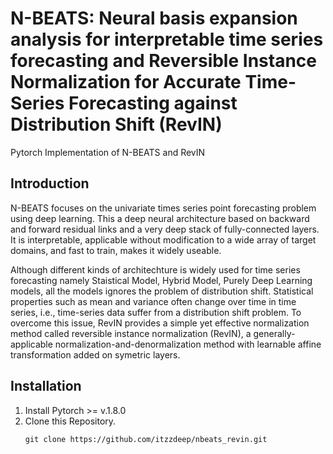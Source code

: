 # N-BEATS: Neural basis expansion analysis for interpretable time series forecasting and Reversible Instance Normalization for Accurate Time-Series Forecasting against Distribution Shift (RevIN)

Pytorch Implementation of N-BEATS and RevIN

## Introduction
N-BEATS focuses on the univariate times series point forecasting problem using deep learning. This a deep neural architecture based on backward and
forward residual links and a very deep stack of fully-connected layers. It is interpretable, applicable without modification to a wide array of target domains, and fast to train, makes it widely useable.

Although different kinds of architechture is widely used for time series forecasting namely Staistical Model, Hybrid Model, Purely Deep Learning models, all the models ignores the problem of distribution shift. Statistical properties such as mean and variance often change over time in time series, i.e., time-series data suffer from a distribution shift problem. To overcome this issue, RevIN provides a simple yet effective normalization method called reversible instance normalization (RevIN), a generally-applicable normalization-and-denormalization method with learnable affine transformation added on symetric layers.

## Installation

1. Install Pytorch >= v.1.8.0
2. Clone this Repository.
   ```linux
   git clone https://github.com/itzzdeep/nbeats_revin.git
   ```

